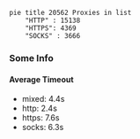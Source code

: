 
```mermaid
pie title 20562 Proxies in list
    "HTTP" : 15138
    "HTTPS": 4369
    "SOCKS" : 3666
```

### Some Info
#### Average Timeout

- mixed: 4.4s
- http: 2.4s
- https: 7.6s
- socks: 6.3s